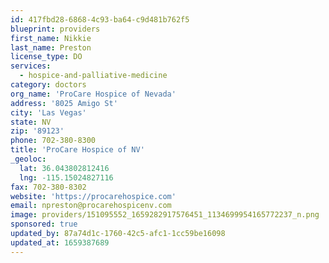```yaml
---
id: 417fbd28-6868-4c93-ba64-c9d481b762f5
blueprint: providers
first_name: Nikkie
last_name: Preston
license_type: DO
services:
  - hospice-and-palliative-medicine
category: doctors
org_name: 'ProCare Hospice of Nevada'
address: '8025 Amigo St'
city: 'Las Vegas'
state: NV
zip: '89123'
phone: 702-380-8300
title: 'ProCare Hospice of NV'
_geoloc:
  lat: 36.043802812416
  lng: -115.15024827116
fax: 702-380-8302
website: 'https://procarehospice.com'
email: npreston@procarehospicenv.com
image: providers/151095552_1659282917576451_1134699954165772237_n.png
sponsored: true
updated_by: 87a74d1c-1760-42c5-afc1-1cc59be16098
updated_at: 1659387689
---
```

